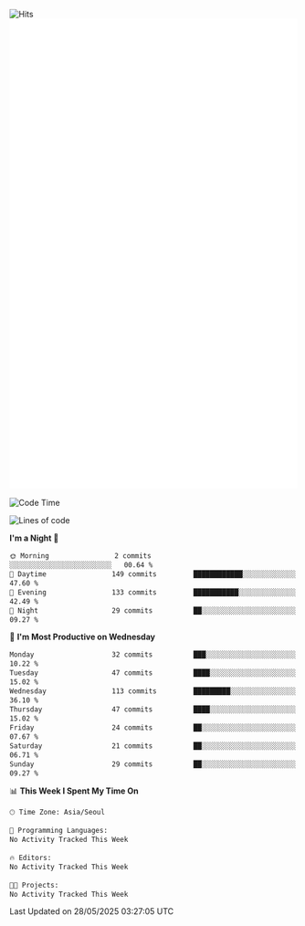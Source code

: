 ![Hits](https://hits.seeyoufarm.com/api/count/incr/badge.svg?url=https%3A%2F%2Fgithub.com%2Fbabaisnyan&count_bg=%2379C83D&title_bg=%23555555&icon=apple.svg&icon_color=%23E7E7E7&title=hits&edge_flat=false)
<br/>
![Metrics](https://github.com/babaisnyan/babaisnyan/blob/main/github-metrics.svg)

<!--START_SECTION:waka-->
![Code Time](http://img.shields.io/badge/Code%20Time-1%2C545%20hrs%2021%20mins-blue)

![Lines of code](https://img.shields.io/badge/From%20Hello%20World%20I%27ve%20Written-930.9%20thousand%20lines%20of%20code-blue)

**I'm a Night 🦉** 

```text
🌞 Morning                2 commits           ░░░░░░░░░░░░░░░░░░░░░░░░░   00.64 % 
🌆 Daytime                149 commits         ████████████░░░░░░░░░░░░░   47.60 % 
🌃 Evening                133 commits         ███████████░░░░░░░░░░░░░░   42.49 % 
🌙 Night                  29 commits          ██░░░░░░░░░░░░░░░░░░░░░░░   09.27 % 
```
📅 **I'm Most Productive on Wednesday** 

```text
Monday                   32 commits          ███░░░░░░░░░░░░░░░░░░░░░░   10.22 % 
Tuesday                  47 commits          ████░░░░░░░░░░░░░░░░░░░░░   15.02 % 
Wednesday                113 commits         █████████░░░░░░░░░░░░░░░░   36.10 % 
Thursday                 47 commits          ████░░░░░░░░░░░░░░░░░░░░░   15.02 % 
Friday                   24 commits          ██░░░░░░░░░░░░░░░░░░░░░░░   07.67 % 
Saturday                 21 commits          ██░░░░░░░░░░░░░░░░░░░░░░░   06.71 % 
Sunday                   29 commits          ██░░░░░░░░░░░░░░░░░░░░░░░   09.27 % 
```


📊 **This Week I Spent My Time On** 

```text
🕑︎ Time Zone: Asia/Seoul

💬 Programming Languages: 
No Activity Tracked This Week

🔥 Editors: 
No Activity Tracked This Week

🐱‍💻 Projects: 
No Activity Tracked This Week
```


 Last Updated on 28/05/2025 03:27:05 UTC
<!--END_SECTION:waka-->
